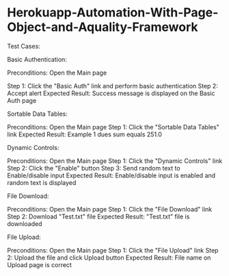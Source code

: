# Herokuapp-Automation-With-Page-Object-and-Aquality-Framework

Test Cases:

Basic Authentication:

Preconditions: Open the Main page 

Step 1: Click the "Basic Auth" link and perform basic authentication 
Step 2: Accept alert
Expected Result: Success message is displayed on the Basic Auth page

Sortable Data Tables:

Preconditions: Open the Main page 
Step 1: Click the "Sortable Data Tables" link
Expected Result: Example 1 dues sum equals 251.0

Dynamic Controls:

Preconditions: Open the Main page
Step 1: Click the "Dynamic Controls" link 
Step 2: Click the "Enable" button Step 3: Send random text to Enable/disable input 
Expected Result: Enable/disable input is enabled and random text is displayed

File Download:

Preconditions: Open the Main page 
Step 1: Click the "File Download" link 
Step 2: Download "Test.txt" file 
Expected Result: "Test.txt" file is downloaded

File Upload:

Preconditions: Open the Main page
Step 1: Click the "File Upload" link 
Step 2: Upload the file and click Upload button 
Expected Result: File name on Upload page is correct
